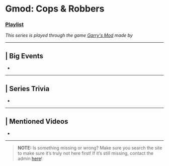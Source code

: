 # Gmod: Cops & Robbers
### [Playlist](https://www.youtube.com/playlist?list=PLwljWXtmIKiTfblhqDNcSubJ3Bg5TvouG)
*This series is played through the game [Garry's Mod]() made by []()*

----

## | Big Events
- 

----

## | Series Trivia
- 

----
 
## | Mentioned Videos
- []()
 
----
 
> **NOTE:** Is something missing or wrong? Make sure you search the site to make sure it’s truly not here first! If it’s still missing, contact the admin [here](../chapter_2.md)!